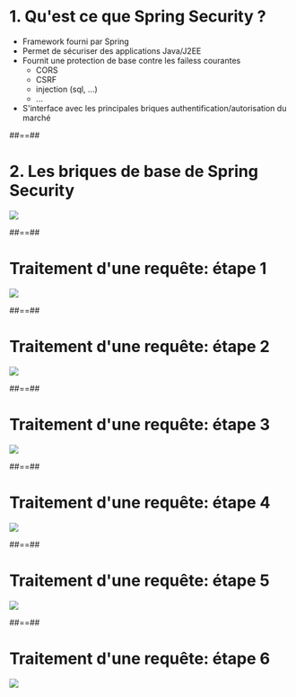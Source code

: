 # 1. Qu'est ce que Spring Security ?

- Framework fourni par Spring
- Permet de sécuriser des applications Java/J2EE
- Fournit une protection de base contre les failess courantes
  - CORS
  - CSRF
  - injection (sql, ...)
  - ...
- S'interface avec les principales briques authentification/autorisation du marché

##==##


# 2. Les briques de base de Spring Security

<div class="full-center">
    <img src="./assets/images/architecture_0_base.png">
</div>

##==##
# Traitement d'une requête: étape 1

<div class="full-center">
    <img src="./assets/images/architecture_1_filter.png">
</div>

##==##
# Traitement d'une requête: étape 2

<div class="full-center">
    <img src="./assets/images/architecture_2_authentication_manager.png">
</div>

##==##
# Traitement d'une requête: étape 3

<div class="full-center">
    <img src="./assets/images/architecture_3_authentication_provider.png">
</div>

##==##
# Traitement d'une requête: étape 4

<div class="full-center">
    <img src="./assets/images/architecture_4_user_password.png">
</div>

##==##
# Traitement d'une requête: étape 5

<div class="full-center">
    <img src="./assets/images/architecture_5_filter.png">
</div>

##==##
# Traitement d'une requête: étape 6

<div class="full-center">
    <img src="./assets/images/architecture_6_security_context.png">
</div>

